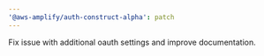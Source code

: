 ```yaml
---
'@aws-amplify/auth-construct-alpha': patch
---
```


Fix issue with additional oauth settings and improve documentation.
